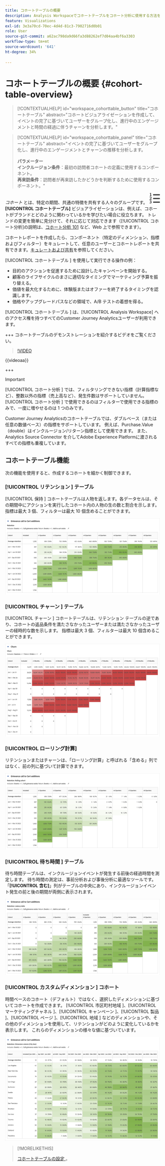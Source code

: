 ```yaml
---
title: コホートテーブルの概要
description: Analysis Workspaceでコホートテーブルをコホート分析に使用する方法を説明します
feature: Visualizations
exl-id: 3e3a70cd-70ec-4d4d-81c3-7902716d0b01
role: User
source-git-commit: a62ac798da9d66fa3d88262ef7d04aa4bf6a3303
workflow-type: tm+mt
source-wordcount: '641'
ht-degree: 34%

---
```


# コホートテーブルの概要 {#cohort-table-overview}

<!-- markdownlint-disable MD034 -->

>[!CONTEXTUALHELP]
>id="workspace_cohorttable_button"
>title="コホートテーブル"
>abstract="コホートビジュアライゼーションを作成して、イベントの完了に基づいてユーザーをグループ化し、進行中のエンゲージメントと時間の経過に伴うチャーンを分析します。"

<!-- markdownlint-enable MD034 -->

<!-- markdownlint-disable MD034 -->

>[!CONTEXTUALHELP]
>id="workspace_cohorttable_panel"
>title="コホートテーブル"
>abstract="イベントの完了に基づいてユーザーをグループ化し、進行中のエンゲージメントとチャーンの推移を分析します。<br/><br/>**パラメーター&#x200B;**<br/>**インクルージョン条件**：最初の訪問者コホートの定義に使用するコンポーネント。<br/>**再来訪条件**：訪問者が再来訪したかどうかを判断するために使用するコンポーネント。"

<!-- markdownlint-enable MD034 -->


*コホート* とは、特定の期間、共通の特徴を共有する人々のグループです。 ![ テキスト番号付き ](/help/assets/icons/TextNumbered.svg)**[!UICONTROL コホートテーブル]** ビジュアライゼーションは、例えば、コホートがブランドとどのように関わっているかを学びたい場合に役立ちます。 トレンドの変更を簡単に見分けて、それに応じて対応できます（[!UICONTROL コホート分析]の説明は、[コホート分析 101](https://ja.wikipedia.org/wiki/Cohort_analysis) など、Web 上で参照できます）。

コホートレポートを作成したら、コンポーネント（特定のディメンション、指標およびフィルター）をキュレートして、任意のユーザーとコホートレポートを共有できます。[キュレートおよび共有](/help/analysis-workspace/curate-share/curate.md)を参照してください。

[!UICONTROL  コホートテーブル ] を使用して実行できる操作の例：

* 目的のアクションを促進するために設計したキャンペーンを開始する。
* 顧客のライフサイクルのまさに適切なタイミングでマーケティング予算を振り替える。
* 価値を最大化するために、体験版またはオファーを終了するタイミングを認識します。
* 価格やアップグレードパスなどの領域で、A/B テストの着想を得る。

[!UICONTROL  コホートテーブル ] は、[!UICONTROL Analysis Workspace] へのアクセス権を持つすべてのCustomer Journey Analyticsユーザーが利用できます。

+++ コホートテーブルのデモンストレーションを紹介するビデオをご覧ください。

>[!VIDEO](https://video.tv.adobe.com/v/23990/?quality=12)

{{videoaa}}

+++

>[!IMPORTANT]
>
>[!UICONTROL  コホート分析 ] では、フィルタリングできない指標（計算指標など）、整数以外の指標（売上高など）、発生件数はサポートしていません。 [!UICONTROL  コホート分析 ] で使用できるのはフィルターで使用できる指標のみで、一度に増やせるのは 1 つのみです。

Customer Journey Analyticsのコホートテーブルでは、ダブルベース（または任意の数値ベース）の指標をサポートしています。 例えば、Purchase.Value （double）はインクルージョン/リターン指標として使用できます。 また、Analytics Source Connector を介してAdobe Experience Platformに渡されるすべての指標も重複しています。

## コホートテーブル機能

次の機能を使用すると、作成するコホートを細かく制御できます。

### [!UICONTROL  リテンション ] テーブル

[!UICONTROL  保持 ] コホートテーブルは人物を返します。各データセルは、その期間中にアクションを実行したコホート内の人物の生の数と割合を示します。 指標は最大 3 個、フィルターは最大 10 個含めることができます。

![ コホート内のユーザーの単位と割合を示すレンションコホートレポート。](assets/retention-report.png)

### [!UICONTROL  チャーン ] テーブル

[!UICONTROL  チャーン ] コホートテーブルは、リテンション テーブルの逆であり、コホートの返品条件を満たさなかったユーザーまたは満たさなかったユーザーの経時的な数を示します。 指標は最大 3 個、フィルターは最大 10 個含めることができます。

![ コホートの返品条件を満たさないユーザーの数量と割合を示すチャーンテーブル。](assets/churn-report.png)

### [!UICONTROL ローリング計算]

リテンションまたはチャーンは、「ローリング計算」と呼ばれる「含める」列ではなく、前の列に基づいて計算できます。

![ 前のデータ列に基づく計算を示すコホート保持レポート。](assets/retention-report-rolling.png)

### [!UICONTROL  待ち時間 ] テーブル

待ち時間テーブルは、インクルージョンイベントが発生する前後の経過時間を測定します。 待ち時間の測定は、事前分析および事後分析に最適なツールです。 「**[!UICONTROL 含む]**」列がテーブルの中央にあり、インクルージョンイベント発生の前と後の期間が両側に表示されます。

![ イベント前後の経過時間を示すコホートレポート。](assets/retention-report-latency.png)

### [!UICONTROL  カスタムディメンション ] コホート

時間ベースのコホート（デフォルト）ではなく、選択したディメンションに基づいてコホートを作成できます。 [!UICONTROL  市区町村地域 ]、[!UICONTROL  マーケティングチャネル ]、[!UICONTROL  キャンペーン ]、[!UICONTROL  製品 ]、[!UICONTROL  ページ ]、[!UICONTROL  地域 ] などのディメンションや、その他のディメンションを使用して、リテンションがどのように変化しているかを表示します。 これらのディメンションの様々な値に基づいています。

![ 選択したディメンションでカスタマイズされたレポートを表示するコホートレポート。デフォルトの時間ベースのコホートではありません。](assets/retention-dimensions.png)

>[!MORELIKETHIS]
>
>[ コホートテーブルの設定 ](/help/analysis-workspace/visualizations/cohort-table/t-cohort.md)。
>

